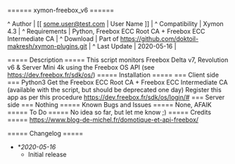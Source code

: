 ====== xymon-freebox_v6 ======

^ Author | [[ some.user@test.com | User Name ]] |
^ Compatibility | Xymon 4.3 |
^ Requirements | Python, Freebox ECC Root CA + Freebox ECC Intermediate CA |
^ Download | Part of https://github.com/doktoil-makresh/xymon-plugins.git |
^ Last Update | 2020-05-16 |

===== Description =====
This script monitors Freebox Delta v7, Revolution v6 & Server Mini 4k using the Freebox OS API (see https://dev.freebox.fr/sdk/os/)
===== Installation =====
=== Client side ===
Python3
Get the Freebox ECC Root CA + Freebox ECC Intermediate CA (available with the script, but should be deprecated one day)
Register this app as per this procedure https://dev.freebox.fr/sdk/os/login/#
=== Server side ===
Nothing
===== Known  Bugs and Issues =====
None, AFAIK
===== To Do =====
No idea so far, but let me know ;)
===== Credits =====
https://www.blog-de-michel.fr/domotique-et-api-freebox/

===== Changelog =====

  * **2020-05-16*
    * Initial release

